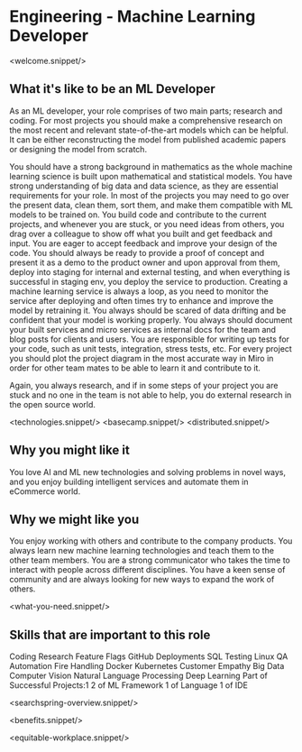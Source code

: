 # Engineering - Machine Learning Developer
<welcome.snippet/>

## What it's like to be an ML Developer
As an ML developer, your role comprises of two main parts; research and coding. For most projects you should make a comprehensive research on the most recent and relevant state-of-the-art models which can be helpful. It can be either reconstructing the model from published academic papers or designing the model from scratch.

You should have a strong background in mathematics as the whole machine learning science is built upon mathematical and statistical models. You have strong understanding of big data and data science, as they are essential requirements for your role. In most of the projects you may need to go over the present data, clean them, sort them, and make them compatible with ML models to be trained on. You build code and contribute to the current projects, and whenever you are stuck, or you need ideas from others, you drag over a colleague to show off what you built and get feedback and input. You are eager to accept feedback and improve your design of the code. You should always be ready to provide a proof of concept and present it as a demo to the product owner and upon approval from them, deploy into staging for internal and external testing, and when everything is successful in staging env, you deploy the service to production. Creating a machine learning service is always a loop, as you need to monitor the service after deploying and often times try to enhance and improve the model by retraining it. You always should be scared of data drifting and be confident that your model is working properly.
You always should document your built services and micro services as internal docs for the team and blog posts for clients and users. You are responsible for writing up tests for your code, such as unit tests, integration, stress tests, etc. For every project you should plot the project diagram in the most accurate way in Miro in order for other team mates to be able to learn it and contribute to it.

Again, you always research, and if in some steps of your project you are stuck and no one in the team is not able to help, you do external research in the open source world.

<technologies.snippet/>
<basecamp.snippet/>
<distributed.snippet/>

## Why you might like it
You love AI and ML new technologies and solving problems in novel ways, and you enjoy building intelligent services and automate them in eCommerce world.

## Why we might like you
You enjoy working with others and contribute to the company products. You always learn new machine learning technologies and teach them to the other team members. You are a strong communicator who takes the time to interact with people across different disciplines. You have a keen sense of community and are always looking for new ways to expand the work of others.

<what-you-need.snippet/>

## Skills that are important to this role

<skills>
Coding
Research
Feature Flags
GitHub
Deployments
SQL
Testing
Linux
QA Automation
Fire Handling
Docker
Kubernetes
Customer Empathy
Big Data
Computer Vision
Natural Language Processing
Deep Learning
Part of Successful Projects:1
2 of ML Framework
1 of Language
1 of IDE
</skills>

<inherit doc="base.md"/>

<searchspring-overview.snippet/>

<benefits.snippet/>

<equitable-workplace.snippet/>

